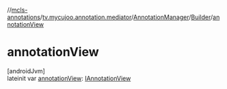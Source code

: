 //[mcls-annotations](../../../../index.md)/[tv.mycujoo.annotation.mediator](../../index.md)/[AnnotationManager](../index.md)/[Builder](index.md)/[annotationView](annotation-view.md)

# annotationView

[androidJvm]\
lateinit var [annotationView](annotation-view.md): [IAnnotationView](../../../tv.mycujoo.annotation.annotation/-i-annotation-view/index.md)
